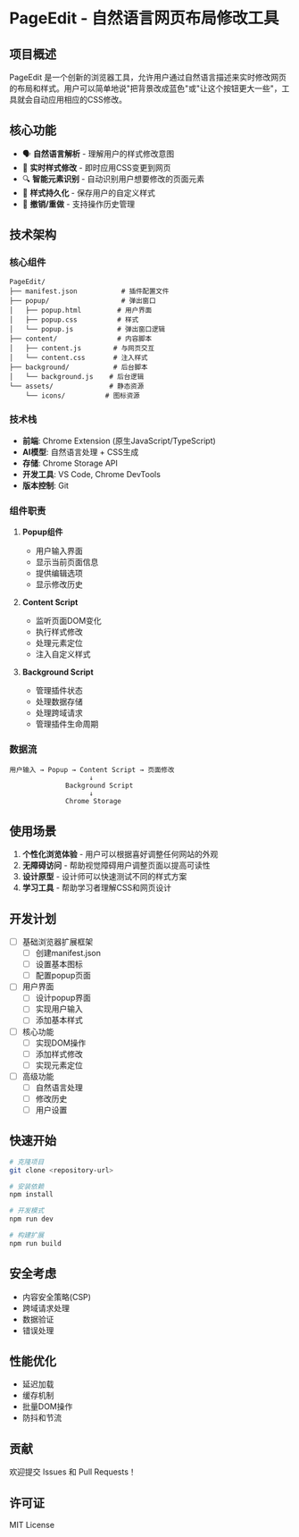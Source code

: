 # PageEdit - 自然语言网页布局修改工具

## 项目概述
PageEdit 是一个创新的浏览器工具，允许用户通过自然语言描述来实时修改网页的布局和样式。用户可以简单地说"把背景改成蓝色"或"让这个按钮更大一些"，工具就会自动应用相应的CSS修改。

## 核心功能
- 🗣️ **自然语言解析** - 理解用户的样式修改意图
- 🎨 **实时样式修改** - 即时应用CSS变更到网页
- 🔍 **智能元素识别** - 自动识别用户想要修改的页面元素
- 💾 **样式持久化** - 保存用户的自定义样式
- 🔄 **撤销/重做** - 支持操作历史管理

## 技术架构

### 核心组件
```
PageEdit/
├── manifest.json           # 插件配置文件
├── popup/                  # 弹出窗口
│   ├── popup.html         # 用户界面
│   ├── popup.css          # 样式
│   └── popup.js           # 弹出窗口逻辑
├── content/               # 内容脚本
│   ├── content.js        # 与网页交互
│   └── content.css       # 注入样式
├── background/           # 后台脚本
│   └── background.js    # 后台逻辑
└── assets/              # 静态资源
    └── icons/          # 图标资源
```

### 技术栈
- **前端**: Chrome Extension (原生JavaScript/TypeScript)
- **AI模型**: 自然语言处理 + CSS生成
- **存储**: Chrome Storage API
- **开发工具**: VS Code, Chrome DevTools
- **版本控制**: Git

### 组件职责
1. **Popup组件**
   - 用户输入界面
   - 显示当前页面信息
   - 提供编辑选项
   - 显示修改历史

2. **Content Script**
   - 监听页面DOM变化
   - 执行样式修改
   - 处理元素定位
   - 注入自定义样式

3. **Background Script**
   - 管理插件状态
   - 处理数据存储
   - 处理跨域请求
   - 管理插件生命周期

### 数据流
```
用户输入 → Popup → Content Script → 页面修改
                    ↓
              Background Script
                    ↓
              Chrome Storage
```

## 使用场景
1. **个性化浏览体验** - 用户可以根据喜好调整任何网站的外观
2. **无障碍访问** - 帮助视觉障碍用户调整页面以提高可读性
3. **设计原型** - 设计师可以快速测试不同的样式方案
4. **学习工具** - 帮助学习者理解CSS和网页设计

## 开发计划
- [ ] 基础浏览器扩展框架
  - [ ] 创建manifest.json
  - [ ] 设置基本图标
  - [ ] 配置popup页面
- [ ] 用户界面
  - [ ] 设计popup界面
  - [ ] 实现用户输入
  - [ ] 添加基本样式
- [ ] 核心功能
  - [ ] 实现DOM操作
  - [ ] 添加样式修改
  - [ ] 实现元素定位
- [ ] 高级功能
  - [ ] 自然语言处理
  - [ ] 修改历史
  - [ ] 用户设置

## 快速开始
```bash
# 克隆项目
git clone <repository-url>

# 安装依赖
npm install

# 开发模式
npm run dev

# 构建扩展
npm run build
```

## 安全考虑
- 内容安全策略(CSP)
- 跨域请求处理
- 数据验证
- 错误处理

## 性能优化
- 延迟加载
- 缓存机制
- 批量DOM操作
- 防抖和节流

## 贡献
欢迎提交 Issues 和 Pull Requests！

## 许可证
MIT License 